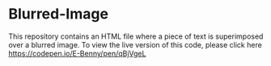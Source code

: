 # Blurred-Image
This repository contains an HTML file where a piece of text is superimposed over a blurred image.
To view the live version of this code, please click here https://codepen.io/E-Benny/pen/qBjVgeL
